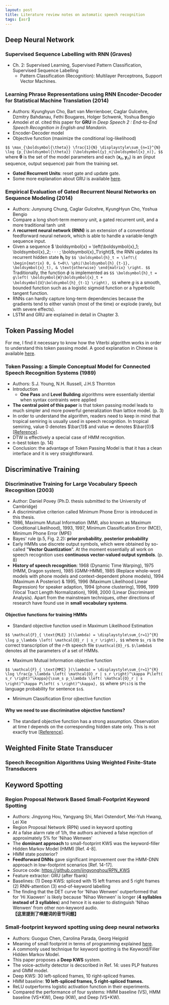 ```yaml
---
layout: post
title: Literature review notes on automatic speech recognition
tags: [asr]
---
```


## Deep Neural Network

### Supervised Sequence Labelling with RNN (Graves)

- Ch. 2: Supervised Learning, Supervised Pattern Classification, Supervised Sequence Labelling
  - Pattern Classification (Recognition): Multilayer Perceptrons, Support Vector Machines.

### Learning Phrase Representations using RNN Encoder-Decoder for Statistical Machine Translation (2014)

- Authors: Kyunghyun Cho, Bart van Merrienboer, Caglar Gulcehre, Dzmitry Bahdanau, Fethi Bougares, Holger Schwenk, Yoshua Bengio
- Amodei *et al.* cited this paper for **GRU** in *Deep Speech 2 : End-to-End Speech Recognition in English and Mandarin*.
- Encoder-Decoder model
- Objective function (maximize the conditional log-likelihood)

`$$
\max_{\boldsymbol{\theta}} \frac{1}{N} \displaystyle\sum_{n=1}^{N}
\log {p_{\boldsymbol{\theta}} (\boldsymbol{y}_n|\boldsymbol{x}_n)},
$$`
where $\boldsymbol{\theta}$ is the set of the model parameters and each
$(\boldsymbol{x}_n, \boldsymbol{y}_n)$ is an (input sequence, output sequence)
pair from the training set.

- **Gated Recurrent Units**: reset gate and update gate.
- Some more explanation about GRU is available [here](https://zhuanlan.zhihu.com/p/32481747).

### Empirical Evaluation of Gated Recurrent Neural Networks on Sequence Modeling (2014)

- Authors: Junyoung Chung, Caglar Gulcehre, KyungHyun Cho, Yoshua Bengio
- Compare a long short-term memory unit, a gated recurrent unit, and a more traditional $\tanh$ unit
- A **recurrent neural network (RNN)** is an extension of a conventional feedforward
neural network, which is able to handle a variable-length sequence input.
- Given a sequence $ \boldsymbol{x} = \left(\boldsymbol{x}_1; \boldsymbol{x}_2; · · · ; \boldsymbol{x}_T\right)$,
the RNN updates its recurrent hidden state $\boldsymbol{h}_t$ by
`$$
\boldsymbol{h}_t = \left\{
  \begin{matrix}
    0, & t=0\\
    \phi(\boldsymbol{h}_{t-1}, \boldsymbol{x}_t), & \text{otherwise}
  \end{matrix}
\right.
$$`
Traditionally, the function $\phi$ is implemented as
`$$
\boldsymbol{h}_t = g\left(
  \boldsymbol{W}\boldsymbol{x}_t + \boldsymbol{U}\boldsymbol{h}_{t-1}
\right),
$$`
where $g$ is a smooth, bounded function such as a logistic sigmoid
function or a hyperbolic tangent function.
- RNNs can hardly capture long-term dependencies because the gradients
tend to either vanish (most of the time) or explode
(rarely, but with severe effects).
- LSTM and GRU are explained in detail in Chapter 3.

## Token Passing Model

For me, I find it necessary to know how the Viterbi algorithm works in order to understand this token passing model. A good explanation in Chinese is available [here](https://www.zhihu.com/question/20136144).

### Token Passing: a Simple Conceptual Model for Connected Speech Recognition Systems (1989)

- Authors: S.J. Young, N.H. Russell, J.H.S Thornton
- Introduction
  - **One Pass** and **Level Building** algorithms were essentially idential when syntax contraints were applied
- **The central point of this paper** is that token passing model leads to much simpler and more powerful generalization than lattice model. (p. 3)
- In order to understand the algorithm, readers need to keep in mind that tropical semiring is usually used in speech recognition. In tropical semiring, value $0$ denotes $\bar{1}$ and value $\infty$ denotes $\bar{0}$ [[Reference](https://x-algo.cn/index.php/2017/04/29/speech-recognition-decoder-1-automata-and-semi-circular/)].
- DTW is effectively a special case of HMM recognition.
- n-best token (p. 14)
- Conclusion: the advantage of Token Passing Model is that it has a clean interface and it is very straightforward.

## Discriminative Training

### Discriminative Training for Large Vocabulary Speech Recognition (2003)

- Author: Daniel Povey (Ph.D. thesis submitted to the University of Cambridge)
- A discriminative criterion called Minimum Phone Error is introduced in this thesis.
- 1986, Maximum Mutual Information (MMI, also known as Maximum Conditional Likelihood), 1993, 1997, Minimum Classification Error (MCE), Minimum Phone Error (MPE)
- Bayes' rule (p.5, Fig. 2.2): **prior probability**, **posterior probability**
- Early HMMs use discrete output symbols, which were obtained by so-called "**Vector Quantization**". At the moment essentially all work on speech recognition uses **continuous vector-valued output symbols**. (p. 8)
- **History of speech recognition**: 1968 (Dynamic Time Warping), 1975 (HMM, Dragon system), 1985 (GMM-HMM), 1985 (Replace whole-word models with phone models and context-dependent phone models), 1994 (Maximum A Posterior) & 1995, 1996 (Maximum Likelihood Linear Regression) for speaker adaption, 1994 (phone clustering), 1996, 1999 (Vocal Tract Length Normalization), 1998, 2000 (Linear Discriminant Analysis). Apart from the mainstream techniques, other directions of research have found use in **small vocabulary systems**.

#### Objective functions for training HMMs

- Standard objective function used in Maximum Likelihood Estimation

`$$
\mathcal{F}_{ \text{MLE} }(\lambda) =
\displaystyle\sum_{r=1}^{R} \log p_\lambda \left( \mathcal{O}_r | s_r \right),
$$`
where `$s_r$` is the correct transcription of the *r*-th speech file `$\mathcal{O}_r$`. `$\lambda$` denotes all the parameters of a set of HMMs.

- Maximum Mutual Information objective function

`$$
\mathcal{F}_{ \text{MMI} }(\lambda) =
\displaystyle\sum_{r=1}^{R} \log \frac{p_\lambda \left( \mathcal{O}_r | s_r \right)^\kappa P\left( s_r \right)^\kappa}{\sum_s p_\lambda \left( \mathcal{O}_r | s \right)^\kappa P\left( s \right)^\kappa},
$$`
where `$P(s)$` is the language probability for sentence `$s$`.

- Minimum Classification Error ojbective function

#### Why we need to use discriminative objective functions?

- The standard objective function has a strong assumption. Observation at time *t* depends on the corresponding hidden state only. This is not exactly true [[Reference](https://medium.com/@jonathan_hui/speech-recognition-maximum-mutual-information-estimation-mmie-a0db565764aa)].

## Weighted Finite State Transducer

### Speech Recognition Algorithms Using Weighted Finite-State Transducers

## Keyword Spotting

### Region Proposal Network Based Small-Footprint Keyword Spotting

- Authors: Jingyong Hou, Yangyang Shi, Mari Ostendorf, Mei-Yuh Hwang, Lei Xie
- Region Proposal Network (RPN) used in keyword spotting
- At a false alarm rate of 1/h, the authors achieved a false rejection of approximately 5% for 'Nihao Wenwen'
- The **dominant approach** to small-footprint KWS was the keyword-filler Hidden Markov Model (HMM) [Ref. 4-8].
- HMM state posterior?
- **Feedforward DNNs** gave significant improvement over the HMM-DNN approach in low-footprint scenarios [Ref. 14-17].
- Source code: <https://github.com/jingyonghou/RPN_KWS>
- Feature extractor: GRU (after fbank)
- Baselines: (1) Deep KWS: spliced with 15 left frames and 5 right frames (2) RNN-attention (3) end-of-keyword labelling
- The finding that the DET curve for 'Nihao Wenwen' outperformed that for 'Hi Xiaowen' is likely because 'Nihao Wenwen' is longer (**4 syllables instead of 3 syllables**) and hence it is easier to distinguish 'Nihao Wenwen' from other non-keyword audio. **【这里提到了唤醒词的音节问题】**

### Small-footprint keyword spotting using deep neural networks

- Authors: Guoguo Chen, Carolina Parada, Georg Heigold
- Meaning of small footprint in terms of programming explained [here](https://stackoverflow.com/questions/1618065/what-is-meaning-of-small-footprint-in-terms-of-programming).
- A commonly used technique for keyword spotting is the Keyword/Filler Hidden Markov Model.
- This paper proposes a **Deep KWS** system.
- The voice-activity detector is decscribed in Ref. 14: uses PLP features and GMM model.
- Deep KWS: 30 left-spliced frames, 10 right-spliced frames.
- HMM baseline: **10 left-spliced frames, 5 right-spliced frames.**
- ReLU outperforms logistic activation function in their experiments.
- Compared the performance of four systems: HMM baseline (VS), HMM baseline (VS+KW), Deep (KW), and Deep (VS+KW).
